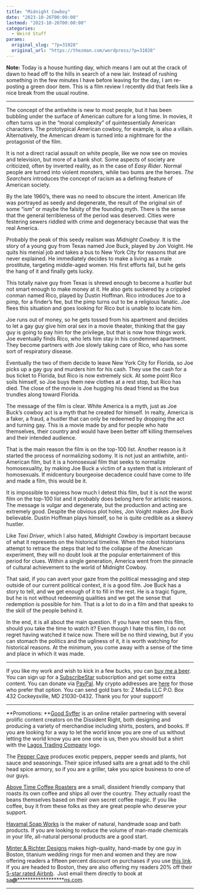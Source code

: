```yaml
---
title: "Midnight Cowboy"
date: "2023-10-26T00:00:00"
lastmod: "2023-10-26T00:00:00"
categories:
  - Weird Stuff
params:
  original_slug: "?p=31028"
  original_url: "https://thezman.com/wordpress/?p=31028"
---
```


**Note:** Today is a house hunting day, which means I am out at the
crack of dawn to head off to the hills in search of a new lair. Instead
of rushing something in the few minutes I have before leaving for the
day, I am re-posting a green door item. This is a film review I recently
did that feels like a nice break from the usual routine.

------------------------------------------------------------------------

The concept of the antiwhite is new to most people, but it has been
bubbling under the surface of American culture for a long time. In
movies, it often turns up in the “moral complexity” of quintessentially
American characters. The prototypical American cowboy, for example, is
also a villain. Alternatively, the American dream is turned into a
nightmare for the protagonist of the film.

It is not a direct racial assault on white people, like we now see on
movies and television, but more of a bank shot. Some aspects of society
are criticized, often by inverted reality, as in the case of *Easy
Rider*. Normal people are turned into violent monsters, while two bums
are the heroes. *The Searchers* introduces the concept of racism as a
defining feature of American society.

By the late 1960’s, there was no need to obscure the intent. American
life was portrayed as seedy and degenerate, the result of the original
sin of some “ism” or maybe the falsity of the founding myth. There is
the sense that the general terribleness of the period was deserved.
Cities were festering sewers riddled with crime and degeneracy because
that was the real America.

Probably the peak of this seedy realism was *Midnight Cowboy*. It is the
story of a young guy from Texas named Joe Buck, played by Jon Voight. He
quits his menial job and takes a bus to New York City for reasons that
are never explained. He immediately decides to make a living as a male
prostitute, targeting middle-aged women. His first efforts fail, but he
gets the hang of it and finally gets lucky.

This totally naive guy from Texas is shrewd enough to become a hustler
but not smart enough to make money at it. He also gets suckered by a
crippled conman named Rico, played by Dustin Hoffman. Rico introduces
Joe to a pimp, for a finder’s fee, but the pimp turns out to be a
religious fanatic. Joe flees this situation and goes looking for Rico
but is unable to locate him.

Joe runs out of money, so he gets tossed from his apartment and decides
to let a gay guy give him oral sex in a movie theater, thinking that the
gay guy is going to pay him for the privilege, but that is now how
things work. Joe eventually finds Rico, who lets him stay in his
condemned apartment. They become partners with Joe slowly taking care of
Rico, who has some sort of respiratory disease.

Eventually the two of them decide to leave New York City for Florida, so
Joe picks up a gay guy and murders him for his cash. They use the cash
for a bus ticket to Florida, but Rico is now extremely sick. At some
point Rico soils himself, so Joe buys them new clothes at a rest stop,
but Rico has died. The close of the movie is Joe hugging his dead friend
as the bus trundles along toward Florida.

The message of the film is clear. White America is a myth, just as Joe
Buck’s cowboy act is a myth that he created for himself. In realty,
America is a faker, a fraud, a hustler that can only be redeemed by
dropping the act and turning gay. This is a movie made by and for people
who hate themselves, their country and would have been better off
killing themselves and their intended audience.

That is the main reason the film is on the top-100 list. Another reason
is it started the process of normalizing sodomy. It is not just an
antiwhite, anti-American film, but it is a homosexual film that seeks to
normalize homosexuality, by making Joe Buck a victim of a system that is
intolerant of homosexuals. If midcentury bourgeoise decadence could have
come to life and made a film, this would be it.

It is impossible to express how much I detest this film, but it is not
the worst film on the top-100 list and it probably does belong here for
artistic reasons. The message is vulgar and degenerate, but the
production and acting are extremely good. Despite the obvious plot
holes, Jon Voight makes Joe Buck believable. Dustin Hoffman plays
himself, so he is quite credible as a skeevy hustler.

Like *Taxi Driver*, which I also hated, *Midnight Cowboy* is important
because of what it represents on the historical timeline. When the robot
historians attempt to retrace the steps that led to the collapse of the
American experiment, they will no doubt look at the popular
entertainment of this period for clues. Within a single generation,
America went from the pinnacle of cultural achievement to the world of
Midnight Cowboy.

That said, if you can avert your gaze from the political messaging and
step outside of our current political context, it is a good film. Joe
Buck has a story to tell, and we get enough of it to fill in the rest.
He is a tragic figure, but he is not without redeeming qualities and we
get the sense that redemption is possible for him. That is a lot to do
in a film and that speaks to the skill of the people behind it.

In the end, it is all about the main question. If you have not seen this
film, should you take the time to watch it? Even though I hate this
film, I do not regret having watched it twice now. There will be no
third viewing, but if you can stomach the politics and the ugliness of
it, it is worth watching for historical reasons. At the minimum, you
come away with a sense of the time and place in which it was made.

------------------------------------------------------------------------

If you like my work and wish to kick in a few bucks, you can
<a href="https://www.buymeacoffee.com/mujolulu" rel="noopener"
target="_blank">buy me a beer</a>. You can sign up for a
<a href="https://www.subscribestar.com/the-z-blog" rel="noopener"
target="_blank">SubscribeStar</a> subscription and get some extra
content. You can donate via <a
href="https://www.paypal.com/donate/?cmd=_s-xclick&amp;hosted_button_id=UDAS2Q8JYA6CN&amp;source=url"
rel="noopener" target="_blank">PayPal</a>. My crypto addresses are
<a href="https://thezman.com/wordpress/?page_id=22713" rel="noopener"
target="_blank">here</a> for those who prefer that option. You can send
gold bars to: Z Media LLC P.O. Box 432 Cockeysville, MD 21030-0432.
Thank you for your support!

------------------------------------------------------------------------

**Promotions: **<a href="https://goodsvffer.com/" rel="noopener" target="_blank">Good
Svffer</a> is an online retailer partnering with several prolific
content creators on the Dissident Right, both designing and producing a
variety of merchandise including shirts, posters, and books. If you are
looking for a way to let the world know you are one of us without
letting the world know you are one one is us, then you should but a
shirt with the
<a href="https://goodsvffer.com/products/lagos-trading-company"
rel="noopener" target="_blank">Lagos Trading Company</a> logo.

The <a href="https://peppercave.com/shop/ols/products" rel="noopener"
target="_blank">Pepper Cave</a> produces exotic peppers, pepper seeds
and plants, hot sauce and seasonings. Their spice infused salts are a
great add to the chili head spice armory, so if you are a griller, take
you spice business to one of our guys.

<a href="https://abovetimecoffee.com/" rel="noopener"
target="_blank">Above Time Coffee Roasters</a> are a small, dissident
friendly company that roasts its own coffee and ships all over the
country. They actually roast the beans themselves based on their own
secret coffee magic. If you like coffee, buy it from these folks as they
are great people who deserve your support.

<a href="https://havamalsoapworks.com/" rel="noopener"
target="_blank">Havamal Soap Works</a> is the maker of natural, handmade
soap and bath products. If you are looking to reduce the volume of
man-made chemicals in your life, all-natural personal products are a
good start.

<a href="https://www.minterandrichterdesigns.com/"
rel="noreferrer nofollow noopener" target="_blank">Minter &amp; Richter
Designs</a> makes high-quality, hand-made by one guy in Boston, titanium
wedding rings for men and women and they are now offering readers a
fifteen percent discount on purchases if you use
<a href="https://www.minterandrichterdesigns.com/discount/ZMAN"
rel="noreferrer nofollow noopener" target="_blank">this link</a>.
<span class="highlight"><span class="colour"><span class="font"><span class="size">If
you are headed to Boston, they are also offering my readers 20% off
their <a
href="https://www.airbnb.com/users/7988017/listings?user_id=7988017&amp;s=3"
rel="noopener noreferrer" target="_blank">5-star rated Airbnb</a>.  Just
email them directly to book at
<a href="mailto:sa***@*********************ns.com"
data-original-string="6LL6pUoVcHGxf/tRJbGW+Q==cb7t3rOUbyNS64mkobBKfvjAqVJP5cFF/3QttKV7zXJ8p1bjFdiEgVZQHuVsychG0eU"><span
class="apbct-email-encoder"
data-original-string="1760hi46xlHq1NppBO870w==cb72rlZxctOVLPYGiOTpWxdrpA59swlbqNKxzOVs+alC/WPL4RlQVdFM4ZW7voHDfaM"
title="This contact has been encoded by Anti-Spam by CleanTalk. Click to decode. To finish the decoding make sure that JavaScript is enabled in your browser.">sa<span
class="apbct-blur">***</span>@<span
class="apbct-blur">*********************</span>ns.com</span></a>.</span></span></span></span>

------------------------------------------------------------------------

